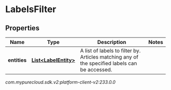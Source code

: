 # LabelsFilter


## Properties

| Name | Type | Description | Notes |
| ------------ | ------------- | ------------- | ------------- |
| **entities** | [**List&lt;LabelEntity&gt;**](LabelEntity) | A list of labels to filter by. Articles matching any of the specified labels can be accessed. |  |




_com.mypurecloud.sdk.v2:platform-client-v2:233.0.0_
